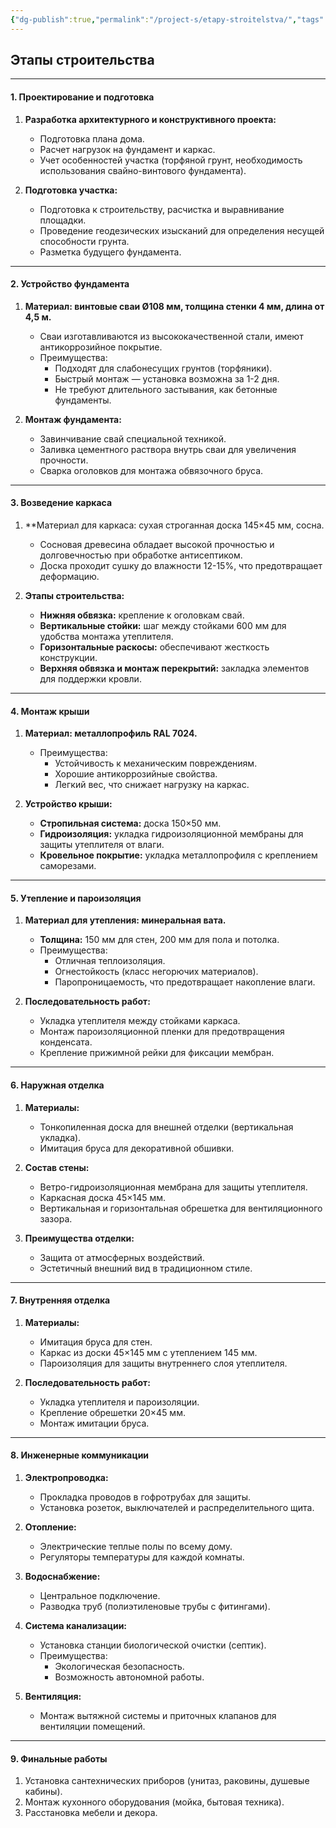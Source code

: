 ```yaml
---
{"dg-publish":true,"permalink":"/project-s/etapy-stroitelstva/","tags":["gardenEntry"],"noteIcon":"","updated":"2024-12-16T03:05:50.379+03:00"}
---
```


  ## Этапы строительства 

---

#### **1. Проектирование и подготовка**

1. **Разработка архитектурного и конструктивного проекта:**
    
    - Подготовка плана дома.
    - Расчет нагрузок на фундамент и каркас.
    - Учет особенностей участка (торфяной грунт, необходимость использования свайно-винтового фундамента).
2. **Подготовка участка:**
    
    - Подготовка к строительству, расчистка и  выравнивание площадки.
    - Проведение геодезических изысканий для определения несущей способности грунта.
    - Разметка будущего фундамента.

---

#### **2. Устройство фундамента**

1. **Материал: винтовые сваи Ø108 мм, толщина стенки 4 мм, длина от 4,5 м.**
    
    - Сваи изготавливаются из высококачественной стали, имеют антикоррозийное покрытие.
    - Преимущества:
        - Подходят для слабонесущих грунтов (торфяники).
        - Быстрый монтаж — установка возможна за 1-2 дня.
        - Не требуют длительного застывания, как бетонные фундаменты.
2. **Монтаж фундамента:**
    
    - Завинчивание свай специальной техникой.
    - Заливка цементного раствора внутрь сваи для увеличения прочности.
    - Сварка оголовков для монтажа обвязочного бруса.

---

#### **3. Возведение каркаса**

1. **Материал для каркаса: сухая строганная доска 145×45 мм, сосна.
    
    - Сосновая древесина обладает высокой прочностью и долговечностью при обработке антисептиком.
    - Доска проходит сушку до влажности 12-15%, что предотвращает деформацию.
2. **Этапы строительства:**
    
    - **Нижняя обвязка:** крепление к оголовкам свай.
    - **Вертикальные стойки:** шаг между стойками 600 мм для удобства монтажа утеплителя.
    - **Горизонтальные раскосы:** обеспечивают жесткость конструкции.
    - **Верхняя обвязка и монтаж перекрытий:** закладка элементов для поддержки кровли.

---

#### **4. Монтаж крыши**

1. **Материал: металлопрофиль RAL 7024.**
    
    - Преимущества:
        - Устойчивость к механическим повреждениям.
        - Хорошие антикоррозийные свойства.
        - Легкий вес, что снижает нагрузку на каркас.
2. **Устройство крыши:**
    
    - **Стропильная система:** доска 150×50 мм.
    - **Гидроизоляция:** укладка гидроизоляционной мембраны для защиты утеплителя от влаги.
    - **Кровельное покрытие:** укладка металлопрофиля с креплением саморезами.

---

#### **5. Утепление и пароизоляция**

1. **Материал для утепления: минеральная вата.**
    
    - **Толщина:** 150 мм для стен, 200 мм для пола и потолка.
    - Преимущества:
        - Отличная теплоизоляция.
        - Огнестойкость (класс негорючих материалов).
        - Паропроницаемость, что предотвращает накопление влаги.
2. **Последовательность работ:**
    
    - Укладка утеплителя между стойками каркаса.
    - Монтаж пароизоляционной пленки для предотвращения конденсата.
    - Крепление прижимной рейки для фиксации мембран.

---

#### **6. Наружная отделка**

1. **Материалы:**
    
    - Тонкопиленная доска для внешней отделки (вертикальная укладка).
    - Имитация бруса для декоративной обшивки.
2. **Состав стены:**
    
    - Ветро-гидроизоляционная мембрана для защиты утеплителя.
    - Каркасная доска 45×145 мм.
    - Вертикальная и горизонтальная обрешетка для вентиляционного зазора.
3. **Преимущества отделки:**
    
    - Защита от атмосферных воздействий.
    - Эстетичный внешний вид в традиционном стиле.

---

#### **7. Внутренняя отделка**

1. **Материалы:**
    
    - Имитация бруса для стен.
    - Каркас из доски 45×145 мм с утеплением 145 мм.
    - Пароизоляция для защиты внутреннего слоя утеплителя.
2. **Последовательность работ:**
    
    - Укладка утеплителя и пароизоляции.
    - Крепление обрешетки 20×45 мм.
    - Монтаж имитации бруса.

---

#### **8. Инженерные коммуникации**

1. **Электропроводка:**
    
    - Прокладка проводов в гофротрубах для защиты.
    - Установка розеток, выключателей и распределительного щита.
2. **Отопление:**
    
    - Электрические теплые полы по всему дому.
    - Регуляторы температуры для каждой комнаты.
3. **Водоснабжение:**
    
    - Центральное подключение.
    - Разводка труб (полиэтиленовые трубы с фитингами).
4. **Система канализации:**
    
    - Установка станции биологической очистки (септик).
    - Преимущества:
        - Экологическая безопасность.
        - Возможность автономной работы.
5. **Вентиляция:**
    
    - Монтаж вытяжной системы и приточных клапанов для вентиляции помещений.

---

#### **9. Финальные работы**

1. Установка сантехнических приборов (унитаз, раковины, душевые кабины).
2. Монтаж кухонного оборудования (мойка, бытовая техника).
3. Расстановка мебели и декора.